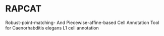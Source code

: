 # RAPCAT
 Robust-point-matching- And Piecewise-affine-based Cell Annotation Tool for Caenorhabditis elegans L1 cell annotation
